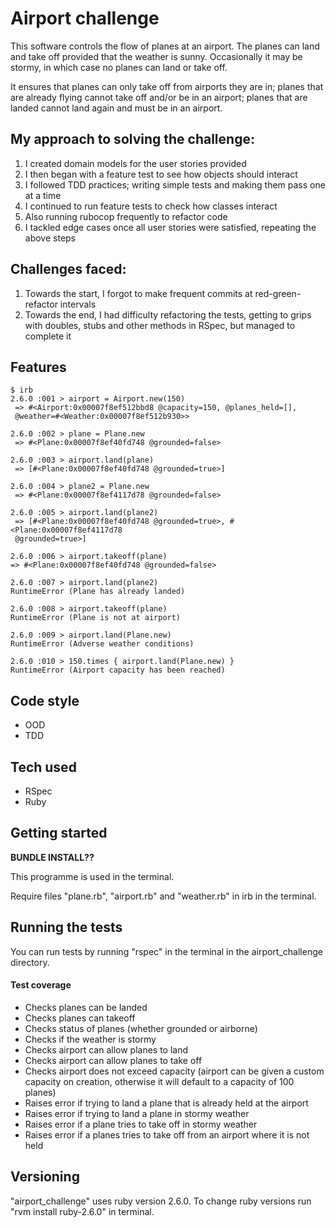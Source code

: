 # Airport challenge  

This software controls the flow of planes at an airport. The planes can land
and take off provided that the weather is sunny. Occasionally it may be stormy,
in which case no planes can land or take off.

It ensures that planes can only take off from airports they are in; planes
that are already flying cannot take off and/or be in an airport;
planes that are landed cannot land again and must be in an airport.

## My approach to solving the challenge:  
1. I created domain models for the user stories provided
2. I then began with a feature test to see how objects should interact
3. I followed TDD practices; writing simple tests and making them pass
one at a time
4. I continued to run feature tests to check how classes interact
5. Also running rubocop frequently to refactor code
5. I tackled edge cases once all user stories were satisfied, repeating the
above steps

## Challenges faced:  
1. Towards the start, I forgot to make frequent commits at red-green-refactor
intervals
2. Towards the end, I had difficulty refactoring the tests, getting to grips
with doubles, stubs and other methods in RSpec, but managed to complete it  

## Features  

```
$ irb
2.6.0 :001 > airport = Airport.new(150)
 => #<Airport:0x00007f8ef512bbd8 @capacity=150, @planes_held=[],
 @weather=#<Weather:0x00007f8ef512b930>>

2.6.0 :002 > plane = Plane.new
 => #<Plane:0x00007f8ef40fd748 @grounded=false>

2.6.0 :003 > airport.land(plane)
 => [#<Plane:0x00007f8ef40fd748 @grounded=true>]

2.6.0 :004 > plane2 = Plane.new
 => #<Plane:0x00007f8ef4117d78 @grounded=false>

2.6.0 :005 > airport.land(plane2)
 => [#<Plane:0x00007f8ef40fd748 @grounded=true>, #<Plane:0x00007f8ef4117d78
 @grounded=true>]

2.6.0 :006 > airport.takeoff(plane)
=> #<Plane:0x00007f8ef40fd748 @grounded=false>

2.6.0 :007 > airport.land(plane2)
RuntimeError (Plane has already landed)

2.6.0 :008 > airport.takeoff(plane)
RuntimeError (Plane is not at airport)

2.6.0 :009 > airport.land(Plane.new)
RuntimeError (Adverse weather conditions)

2.6.0 :010 > 150.times { airport.land(Plane.new) }
RuntimeError (Airport capacity has been reached)
```  

## Code style

- OOD
- TDD

## Tech used

- RSpec
- Ruby

## Getting started

**BUNDLE INSTALL??**

This programme is used in the terminal.

Require files "plane.rb", "airport.rb" and "weather.rb" in irb in the terminal.

## Running the tests

You can run tests by running "rspec" in the terminal in the airport_challenge directory.

#### Test coverage
- Checks planes can be landed
- Checks planes can takeoff
- Checks status of planes (whether grounded or airborne)
- Checks if the weather is stormy
- Checks airport can allow planes to land
- Checks airport can allow planes to take off
- Checks airport does not exceed capacity (airport can be given a custom
  capacity on creation, otherwise it will default to a capacity of 100 planes)
- Raises error if trying to land a plane that is already held at the airport
- Raises error if trying to land a plane in stormy weather
- Raises error if a plane tries to take off in stormy weather
- Raises error if a planes tries to take off from an airport where it is not
held

## Versioning

"airport_challenge" uses ruby version 2.6.0. To change ruby versions run
"rvm install ruby-2.6.0" in terminal.
